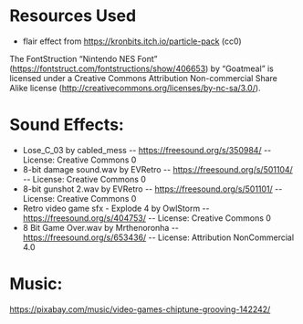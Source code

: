# Resources Used
- flair effect from https://kronbits.itch.io/particle-pack (cc0)

The FontStruction “Nintendo NES Font” (https://fontstruct.com/fontstructions/show/406653) by “Goatmeal” is licensed under a Creative Commons Attribution Non-commercial Share Alike license (http://creativecommons.org/licenses/by-nc-sa/3.0/).

# Sound Effects:
 - Lose_C_03 by cabled_mess -- https://freesound.org/s/350984/ -- License: Creative Commons 0
 - 8-bit damage sound.wav by EVRetro -- https://freesound.org/s/501104/ -- License: Creative Commons 0
 - 8-bit gunshot 2.wav by EVRetro -- https://freesound.org/s/501101/ -- License: Creative Commons 0
 - Retro video game sfx - Explode 4 by OwlStorm -- https://freesound.org/s/404753/ -- License: Creative Commons 0
 - 8 Bit Game Over.wav by Mrthenoronha -- https://freesound.org/s/653436/ -- License: Attribution NonCommercial 4.0

# Music:
https://pixabay.com/music/video-games-chiptune-grooving-142242/
